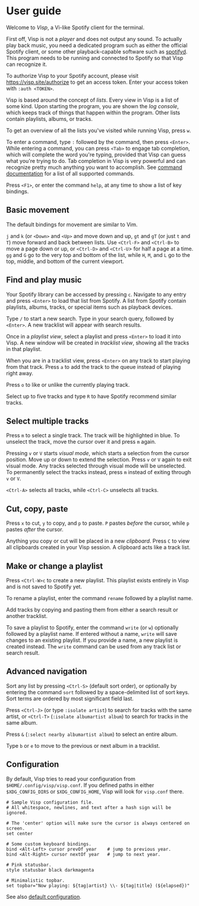 # User guide

Welcome to _Visp_, a Vi-like Spotify client for the terminal.

First off, Visp is not a _player_ and does not output any sound. To actually play back
music, you need a dedicated program such as either the official Spotify client, or some
other playback-capable software such as [spotifyd](https://github.com/Spotifyd/spotifyd).
This program needs to be running and connected to Spotify so that Visp can recognize it.

To authorize Visp to your Spotify account, please visit https://visp.site/authorize
to get an access token. Enter your access token with `:auth <TOKEN>`.

Visp is based around the concept of _lists_. Every view in Visp is a list of some kind.
Upon starting the program, you are shown the _log console_, which keeps track of things
that happen within the program. Other lists contain playlists, albums, or tracks.

To get an overview of all the lists you've visited while running Visp, press `w`.

To enter a command, type `:` followed by the command, then press `<Enter>`. While entering
a command, you can press `<Tab>` to engage tab completion, which will complete the word
you're typing, provided that Visp can guess what you're trying to do. Tab completion in
Visp is very powerful and can recognize pretty much anything you want to accomplish.
See [command documentation](commands.md) for a list of all supported commands.

Press `<F1>`, or enter the command `help`, at any time to show a list of key bindings.


## Basic movement

The default bindings for movement are similar to Vim.

`j` and `k` (or `<Down>` and `<Up>` and move down and up,
`gt` and `gT` (or just `t` and `T`) move forward and back between lists.
Use `<Ctrl-F>` and `<Ctrl-B>` to move a page down or up,
or `<Ctrl-D>` and `<Ctrl-U`> for half a page at a time.
`gg` and `G` go to the very top and bottom of the list,
while `H`, `M`, and `L` go to the top, middle, and bottom of the current viewport.


## Find and play music

Your Spotify library can be accessed by pressing `c`.
Navigate to any entry and press `<Enter>` to load that list from Spotify.
A list from Spotify contain playlists, albums, tracks, or special items
such as playback devices.

Type `/` to start a new search. Type in your search query, followed by `<Enter>`.
A new tracklist will appear with search results.

Once in a _playlist view_, select a playlist and press `<Enter>` to load it into Visp.
A new window will be created in _tracklist view_, showing all the tracks in that playlist.

When you are in a tracklist view, press `<Enter>` on any track to start playing
from that track. Press `a` to add the track to the queue instead of playing right away.

Press `o` to like or unlike the currently playing track.

Select up to five tracks and type `R` to have Spotify recommend similar tracks.


## Select multiple tracks

Press `m` to select a single track. The track will be highlighted in blue. To unselect the track,
move the cursor over it and press `m` again.

Pressing `v` or `V` starts _visual mode_, which starts a selection from the cursor position.
Move up or down to extend the selection. Press `v` or `V` again to exit visual mode. Any tracks
selected through visual mode will be unselected. To permanently select the tracks instead, press
`m` instead of exiting through `v` or `V`.

`<Ctrl-A>` selects all tracks, while `<Ctrl-C>` unselects all tracks.


## Cut, copy, paste

Press `x` to cut, `y` to copy, and `p` to paste. `P` pastes
_before_ the cursor, while `p` pastes _after_ the cursor.

Anything you copy or cut will be placed in a new _clipboard_. Press `C` to view all clipboards
created in your Visp session. A clipboard acts like a track list.


## Make or change a playlist

Press `<Ctrl-W>c` to create a new playlist.
This playlist exists entirely in Visp and is not saved to Spotify yet.

To rename a playlist, enter the command `rename` followed by a playlist name.

Add tracks by copying and pasting them from either a search result or another tracklist.

To save a playlist to Spotify, enter the command `write` (or `w`) optionally followed by a playlist name.
If entered without a name, `write` will save changes to an existing playlist. If you provide a name,
a new playlist is created instead. The `write` command can be used from any track list or search result.


## Advanced navigation

Sort any list by pressing `<Ctrl-S>` (default sort order), or optionally by entering the command `sort`
followed by a space-delimited list of sort keys.
Sort terms are ordered by most significant field last.

Press `<Ctrl-J>` (or type `:isolate artist`) to search for tracks with the same artist, 
or `<Ctrl-T>` (`:isolate albumartist album`) to search for tracks in the same album.

Press `&` (`:select nearby albumartist album`) to select an entire album.

Type `b` or `e` to move to the previous or next album in a tracklist.


## Configuration

By default, Visp tries to read your configuration from
`$HOME/.config/visp/visp.conf`.
If you defined paths in either `$XDG_CONFIG_DIRS` or `$XDG_CONFIG_HOME`, Visp will look for `visp.conf` there.

```
# Sample Visp configuration file.
# All whitespace, newlines, and text after a hash sign will be ignored.

# The 'center' option will make sure the cursor is always centered on screen.
set center

# Some custom keyboard bindings.
bind <Alt-Left> cursor prevOf year    # jump to previous year.
bind <Alt-Right> cursor nextOf year   # jump to next year.

# Pink statusbar.
style statusbar black darkmagenta

# Minimalistic topbar.
set topbar="Now playing: ${tag|artist} \\- ${tag|title} (${elapsed})"
```

See also [default configuration](../options/options.go).
